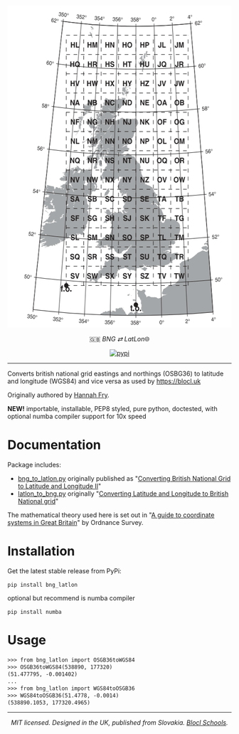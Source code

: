 <p align="center"><img src="https://raw.githubusercontent.com/fmalina/blocl-bnglatlon/main/gb.png" width="557" height="724"></p>
<p align="center">🇬🇧 <em>BNG ⇄ LatLon</em>🌐</p>
<p align="center"><a href="https://pypi.org/project/bng-latlon/"><img alt="pypi" src="https://img.shields.io/pypi/v/bng-latlon.svg"></a></p>

---

Converts british national grid eastings and northings (OSBG36) to
latitude and longitude (WGS84) and vice versa as used by
<https://blocl.uk>

Originally authored by [Hannah Fry](http://www.hannahfry.co.uk/).

**NEW!** importable, installable, PEP8 styled, pure python, doctested,
with optional numba compiler support for 10x speed

Documentation
=============

Package includes:

-   [bng\_to\_latlon.py](https://github.com/fmalina/bng_latlon/blob/master/bng_latlon/bng_to_latlon.py)
    originally published as \"[Converting British National Grid to
    Latitude and Longitude
    II](https://web.archive.org/web/20170211043005/http://www.hannahfry.co.uk/blog/2012/02/01/converting-british-national-grid-to-latitude-and-longitude-ii)\"
-   [latlon\_to\_bng.py](https://github.com/fmalina/bng_latlon/blob/master/bng_latlon/latlon_to_bng.py)
    originally \"[Converting Latitude and Longitude to British National
    grid](https://web.archive.org/web/20170212042531/http://www.hannahfry.co.uk/blog/2012/02/01/converting-latitude-and-longitude-to-british-national-grid)\"

The mathematical theory used here is set out in \"[A guide to coordinate
systems in Great
Britain](https://www.ordnancesurvey.co.uk/documents/resources/guide-coordinate-systems-great-britain.pdf)\"
by Ordnance Survey.

Installation
============

Get the latest stable release from PyPi:

    pip install bng_latlon

optional but recommend is numba compiler

    pip install numba

Usage
=====

    >>> from bng_latlon import OSGB36toWGS84
    >>> OSGB36toWGS84(538890, 177320)
    (51.477795, -0.001402)
    ...
    >>> from bng_latlon import WGS84toOSGB36
    >>> WGS84toOSGB36(51.4778, -0.0014)
    (538890.1053, 177320.4965)

---

<p align="center"><em>MIT licensed. Designed in the UK, published from Slovakia. <a href="https://blocl.uk/schools/">Blocl Schools</a>.</em></p>
